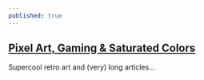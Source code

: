 ```yaml
---
published: true
---
```

## [Pixel Art, Gaming & Saturated Colors](https://medium.com/retronator-magazine)

Supercool retro art and (very) long articles...
